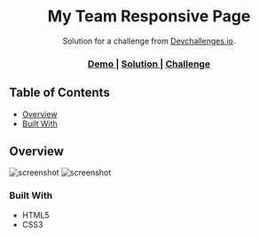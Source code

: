 <!-- Please update value in the {}  -->

<h1 align="center">My Team Responsive Page</h1>

<div align="center">
  Solution for a challenge from <a href="http://devchallenges.io" target="_blank">Devchallenges.io</a>.
</div>

<div align="center">
  <h3>
    <a href="https://{your-demo-link.your-domain}">
      Demo
    </a>
    <span> | </span>
    <a href="https://github.com/GustavoPendeza/my-team-responsive.git">
      Solution
    </a>
    <span> | </span>
    <a href="https://devchallenges.io/challenges/hhmesazsqgKXrTkYkt0U">
      Challenge
    </a>
  </h3>
</div>

<!-- TABLE OF CONTENTS -->

## Table of Contents

- [Overview](#overview)
- [Built With](#built-with)

<!-- OVERVIEW -->

## Overview

![screenshot](https://user-images.githubusercontent.com/53589614/231303463-20b78144-380f-4d64-8362-f9650fadb425.png)
![screenshot](https://user-images.githubusercontent.com/53589614/231540585-ab8e6f43-c497-4e66-9369-d88d097a4163.png)

### Built With

<!-- This section should list any major frameworks that you built your project using. Here are a few examples.-->

- HTML5
- CSS3
